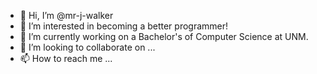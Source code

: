 - 👋 Hi, I’m @mr-j-walker
- 👀 I’m interested in becoming a better programmer!
- 🌱 I’m currently working on a Bachelor's of Computer Science at UNM.
- 💞️ I’m looking to collaborate on ...
- 📫 How to reach me ...


<!---
mr-j-walker/mr-j-walker is a ✨ special ✨ repository because its `README.md` (this file) appears on your GitHub profile.
You can click the Preview link to take a look at your changes.
--->
